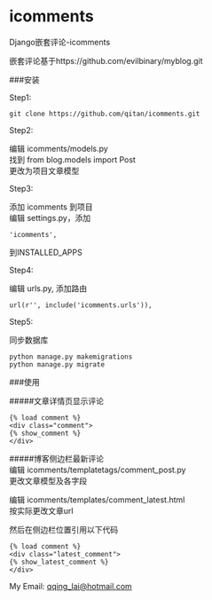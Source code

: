 # icomments
Django嵌套评论-icomments

嵌套评论基于https://github.com/evilbinary/myblog.git  

###安装

Step1:

    git clone https://github.com/qitan/icomments.git

Step2:

编辑 icomments/models.py  
找到 from blog.models import Post  
更改为项目文章模型

Step3:

添加 icomments 到项目  
编辑 settings.py，添加

    'icomments',
    
到INSTALLED_APPS

Step4:

编辑 urls.py, 添加路由

    url(r'', include('icomments.urls')),

Step5:

同步数据库

    python manage.py makemigrations
    python manage.py migrate


###使用

#####文章详情页显示评论  

    {% load comment %}  
    <div class="comment">  
    {% show_comment %}  
    </div>

#####博客侧边栏最新评论  
编辑 icomments/templatetags/comment_post.py    
更改文章模型及各字段

编辑 icomments/templates/comment_latest.html  
按实际更改文章url

然后在侧边栏位置引用以下代码  


    {% load comment %}  
    <div class="latest_comment">  
    {% show_latest_comment %}  
    </div>

My Email: qqing_lai@hotmail.com
